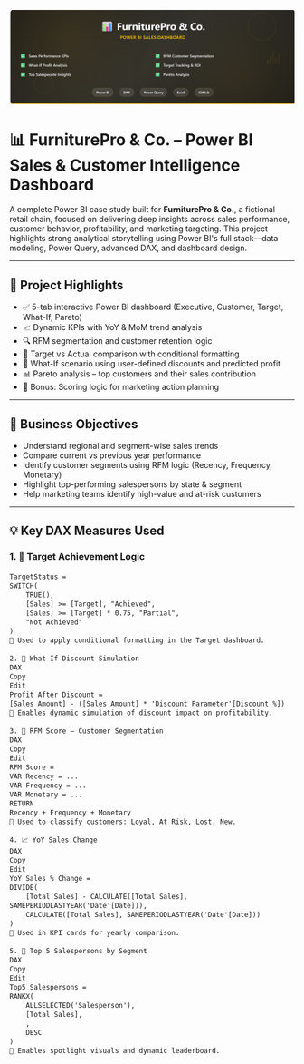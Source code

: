 ![FurniturePro Banner](Extra%20images/Banner.png)

# 📊 FurniturePro & Co. – Power BI Sales & Customer Intelligence Dashboard

A complete Power BI case study built for **FurniturePro & Co.**, a fictional retail chain, focused on delivering deep insights across sales performance, customer behavior, profitability, and marketing targeting. This project highlights strong analytical storytelling using Power BI's full stack—data modeling, Power Query, advanced DAX, and dashboard design.

---

## 🚀 Project Highlights

- ✅ 5-tab interactive Power BI dashboard (Executive, Customer, Target, What-If, Pareto)
- 📈 Dynamic KPIs with YoY & MoM trend analysis
- 🔍 RFM segmentation and customer retention logic
- 🎯 Target vs Actual comparison with conditional formatting
- 🧪 What-If scenario using user-defined discounts and predicted profit
- 📊 Pareto analysis – top customers and their sales contribution
- 🧠 Bonus: Scoring logic for marketing action planning

---

## 🧠 Business Objectives

- Understand regional and segment-wise sales trends
- Compare current vs previous year performance
- Identify customer segments using RFM logic (Recency, Frequency, Monetary)
- Highlight top-performing salespersons by state & segment
- Help marketing teams identify high-value and at-risk customers

---

## 💡 Key DAX Measures Used

### 1. 🎯 Target Achievement Logic

```DAX
TargetStatus = 
SWITCH(
    TRUE(),
    [Sales] >= [Target], "Achieved",
    [Sales] >= [Target] * 0.75, "Partial",
    "Not Achieved"
)
🔹 Used to apply conditional formatting in the Target dashboard.

2. 🧪 What-If Discount Simulation
DAX
Copy
Edit
Profit After Discount = 
[Sales Amount] - ([Sales Amount] * 'Discount Parameter'[Discount %])
🔹 Enables dynamic simulation of discount impact on profitability.

3. 👥 RFM Score – Customer Segmentation
DAX
Copy
Edit
RFM Score = 
VAR Recency = ...
VAR Frequency = ...
VAR Monetary = ...
RETURN
Recency + Frequency + Monetary
🔹 Used to classify customers: Loyal, At Risk, Lost, New.

4. 📈 YoY Sales Change
DAX
Copy
Edit
YoY Sales % Change = 
DIVIDE(
    [Total Sales] - CALCULATE([Total Sales], SAMEPERIODLASTYEAR('Date'[Date])),
    CALCULATE([Total Sales], SAMEPERIODLASTYEAR('Date'[Date]))
)
🔹 Used in KPI cards for yearly comparison.

5. 🏅 Top 5 Salespersons by Segment
DAX
Copy
Edit
Top5 Salespersons = 
RANKX(
    ALLSELECTED('Salesperson'),
    [Total Sales],
    ,
    DESC
)
🔹 Enables spotlight visuals and dynamic leaderboard.